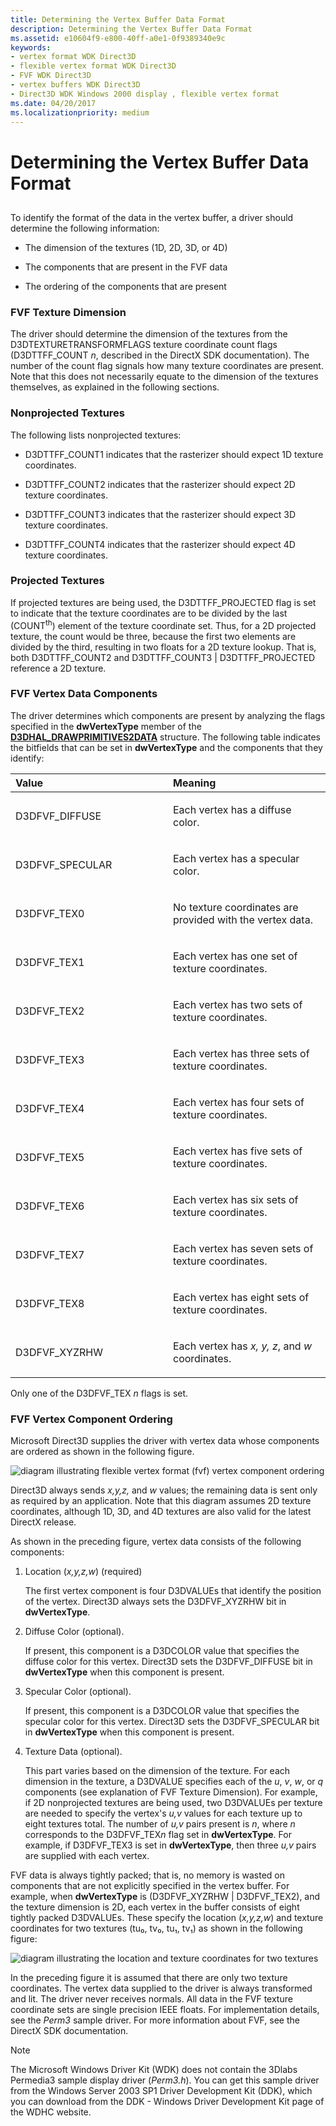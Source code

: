 ```yaml
---
title: Determining the Vertex Buffer Data Format
description: Determining the Vertex Buffer Data Format
ms.assetid: e10604f9-e800-40ff-a0e1-0f9389340e9c
keywords:
- vertex format WDK Direct3D
- flexible vertex format WDK Direct3D
- FVF WDK Direct3D
- vertex buffers WDK Direct3D
- Direct3D WDK Windows 2000 display , flexible vertex format
ms.date: 04/20/2017
ms.localizationpriority: medium
---
```


# Determining the Vertex Buffer Data Format


## <span id="ddk_determining_the_vertex_buffer_data_format_gg"></span><span id="DDK_DETERMINING_THE_VERTEX_BUFFER_DATA_FORMAT_GG"></span>


To identify the format of the data in the vertex buffer, a driver should determine the following information:

-   The dimension of the textures (1D, 2D, 3D, or 4D)

-   The components that are present in the FVF data

-   The ordering of the components that are present

### <span id="fvf_texture_dimension"></span><span id="FVF_TEXTURE_DIMENSION"></span>FVF Texture Dimension

The driver should determine the dimension of the textures from the D3DTEXTURETRANSFORMFLAGS texture coordinate count flags (D3DTTFF\_COUNT *n*, described in the DirectX SDK documentation). The number of the count flag signals how many texture coordinates are present. Note that this does not necessarily equate to the dimension of the textures themselves, as explained in the following sections.

### <span id="nonprojected_textures"></span><span id="NONPROJECTED_TEXTURES"></span>Nonprojected Textures

The following lists nonprojected textures:

-   D3DTTFF\_COUNT1 indicates that the rasterizer should expect 1D texture coordinates.

-   D3DTTFF\_COUNT2 indicates that the rasterizer should expect 2D texture coordinates.

-   D3DTTFF\_COUNT3 indicates that the rasterizer should expect 3D texture coordinates.

-   D3DTTFF\_COUNT4 indicates that the rasterizer should expect 4D texture coordinates.

### <span id="projected_textures"></span><span id="PROJECTED_TEXTURES"></span>Projected Textures

If projected textures are being used, the D3DTTFF\_PROJECTED flag is set to indicate that the texture coordinates are to be divided by the last (COUNT<sup>th</sup>) element of the texture coordinate set. Thus, for a 2D projected texture, the count would be three, because the first two elements are divided by the third, resulting in two floats for a 2D texture lookup. That is, both D3DTTFF\_COUNT2 and D3DTTFF\_COUNT3 | D3DTTFF\_PROJECTED reference a 2D texture.

### <span id="ddk_fvf_vertex_data_components_gg"></span><span id="DDK_FVF_VERTEX_DATA_COMPONENTS_GG"></span>FVF Vertex Data Components

The driver determines which components are present by analyzing the flags specified in the **dwVertexType** member of the [**D3DHAL\_DRAWPRIMITIVES2DATA**](https://msdn.microsoft.com/library/windows/hardware/ff545957) structure. The following table indicates the bitfields that can be set in **dwVertexType** and the components that they identify:

<table>
<colgroup>
<col width="50%" />
<col width="50%" />
</colgroup>
<thead>
<tr class="header">
<th align="left">Value</th>
<th align="left">Meaning</th>
</tr>
</thead>
<tbody>
<tr class="odd">
<td align="left"><p>D3DFVF_DIFFUSE</p></td>
<td align="left"><p>Each vertex has a diffuse color.</p></td>
</tr>
<tr class="even">
<td align="left"><p>D3DFVF_SPECULAR</p></td>
<td align="left"><p>Each vertex has a specular color.</p></td>
</tr>
<tr class="odd">
<td align="left"><p>D3DFVF_TEX0</p></td>
<td align="left"><p>No texture coordinates are provided with the vertex data.</p></td>
</tr>
<tr class="even">
<td align="left"><p>D3DFVF_TEX1</p></td>
<td align="left"><p>Each vertex has one set of texture coordinates.</p></td>
</tr>
<tr class="odd">
<td align="left"><p>D3DFVF_TEX2</p></td>
<td align="left"><p>Each vertex has two sets of texture coordinates.</p></td>
</tr>
<tr class="even">
<td align="left"><p>D3DFVF_TEX3</p></td>
<td align="left"><p>Each vertex has three sets of texture coordinates.</p></td>
</tr>
<tr class="odd">
<td align="left"><p>D3DFVF_TEX4</p></td>
<td align="left"><p>Each vertex has four sets of texture coordinates.</p></td>
</tr>
<tr class="even">
<td align="left"><p>D3DFVF_TEX5</p></td>
<td align="left"><p>Each vertex has five sets of texture coordinates.</p></td>
</tr>
<tr class="odd">
<td align="left"><p>D3DFVF_TEX6</p></td>
<td align="left"><p>Each vertex has six sets of texture coordinates.</p></td>
</tr>
<tr class="even">
<td align="left"><p>D3DFVF_TEX7</p></td>
<td align="left"><p>Each vertex has seven sets of texture coordinates.</p></td>
</tr>
<tr class="odd">
<td align="left"><p>D3DFVF_TEX8</p></td>
<td align="left"><p>Each vertex has eight sets of texture coordinates.</p></td>
</tr>
<tr class="even">
<td align="left"><p>D3DFVF_XYZRHW</p></td>
<td align="left"><p>Each vertex has <em>x, y, z</em>, and <em>w</em> coordinates.</p></td>
</tr>
</tbody>
</table>

 

Only one of the D3DFVF\_TEX *n* flags is set.

### <span id="ddk_fvf_vertex_component_ordering_gg"></span><span id="DDK_FVF_VERTEX_COMPONENT_ORDERING_GG"></span>FVF Vertex Component Ordering

Microsoft Direct3D supplies the driver with vertex data whose components are ordered as shown in the following figure.

![diagram illustrating flexible vertex format (fvf) vertex component ordering](images/fvf.png)

Direct3D always sends *x,y,z,* and *w* values; the remaining data is sent only as required by an application. Note that this diagram assumes 2D texture coordinates, although 1D, 3D, and 4D textures are also valid for the latest DirectX release.

As shown in the preceding figure, vertex data consists of the following components:

1.  Location (*x,y,z,w*) (required)

    The first vertex component is four D3DVALUEs that identify the position of the vertex. Direct3D always sets the D3DFVF\_XYZRHW bit in **dwVertexType**.

2.  Diffuse Color (optional).

    If present, this component is a D3DCOLOR value that specifies the diffuse color for this vertex. Direct3D sets the D3DFVF\_DIFFUSE bit in **dwVertexType** when this component is present.

3.  Specular Color (optional).

    If present, this component is a D3DCOLOR value that specifies the specular color for this vertex. Direct3D sets the D3DFVF\_SPECULAR bit in **dwVertexType** when this component is present.

4.  Texture Data (optional).

    This part varies based on the dimension of the texture. For each dimension in the texture, a D3DVALUE specifies each of the *u*, *v*, *w*, or *q* components (see explanation of FVF Texture Dimension). For example, if 2D nonprojected textures are being used, two D3DVALUEs per texture are needed to specify the vertex's *u,v* values for each texture up to eight textures total. The number of *u,v* pairs present is *n*, where *n* corresponds to the D3DFVF\_TEX*n* flag set in **dwVertexType**. For example, if D3DFVF\_TEX3 is set in **dwVertexType**, then three *u,v* pairs are supplied with each vertex.

FVF data is always tightly packed; that is, no memory is wasted on components that are not explicitly specified in the vertex buffer. For example, when **dwVertexType** is (D3DFVF\_XYZRHW | D3DFVF\_TEX2), and the texture dimension is 2D, each vertex in the buffer consists of eight tightly packed D3DVALUEs. These specify the location (*x,y,z,w*) and texture coordinates for two textures (tu₀, tv₀, tu₁, tv₁) as shown in the following figure:

![diagram illustrating the location and texture coordinates for two textures](images/vbuf.png)

In the preceding figure it is assumed that there are only two texture coordinates. The vertex data supplied to the driver is always transformed and lit. The driver never receives normals. All data in the FVF texture coordinate sets are single precision IEEE floats. For implementation details, see the *Perm3* sample driver. For more information about FVF, see the DirectX SDK documentation.

> [!NOTE] 
> The Microsoft Windows Driver Kit (WDK) does not contain the 3Dlabs Permedia3 sample display driver (*Perm3.h*). You can get this sample driver from the Windows Server 2003 SP1 Driver Development Kit (DDK), which you can download from the DDK - Windows Driver Development Kit page of the WDHC website.

